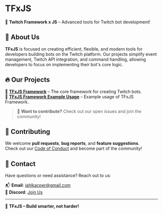 # TFxJS

🚀 **Twitch Framework x JS** – Advanced tools for Twitch bot development!

## 📌 About Us

**TFxJS** is focused on creating efficient, flexible, and modern tools for developers building bots on the Twitch platform. Our projects simplify event management, Twitch API integration, and command handling, allowing developers to focus on implementing their bot's core logic.

## 🔥 Our Projects

🔹 **[TFxJS Framework](https://github.com/tfxjs/tfxjs)** – The core framework for creating Twitch bots.  
🔹 **[TFxJS Framework Example Usage](https://github.com/tfxjs/tfxjs-example)** – Example usage of TFxJS Framework.
<!--🔹 **[Web Integration Module](https://github.com/tfxjs/web-integration)** – A ReactJS module to visualize bot interactions in a browser.  -->
<!--🔹 **[More Coming Soon!](https://github.com/tfxjs)** – We are actively expanding our ecosystem!  -->

> 📢 **Want to contribute?** Check out our open issues and join the community!

## 🤝 Contributing

We welcome **pull requests**, **bug reports**, and **feature suggestions**.  
Check out our [Code of Conduct](https://github.com/tfxjs/.github/blob/main/CODE_OF_CONDUCT.md) and become part of the community!

## 📧 Contact

Have questions or need assistance? Reach out to us:

📬 **Email**: [jahlkacper@gmail.com](mailto:jahlkacper@gmail.com?subject=[TFxJS%20Org]%20...)  
💬 **Discord**: [Join Us](https://discord.gg/uzsxSY7h5e)  

---

💙 **TFxJS – Build smarter, not harder!**

